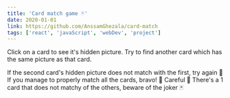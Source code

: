 ```yaml
---
title: 'Card match game 🃏'
date: 2020-01-01
link: https://github.com/AnssamGhezala/card-match
tags: ['react', 'javaScript', 'webDev', 'project']
---
```


Click on a card to see it's hidden picture. Try to find another card which has the same picture as that card.

If the second card's hidden picture does not match with the first, try again 💫
If you manage to properly match all the cards, bravo! 🎉
Careful 🛑 There's a 1 card that does not matchy of the others, beware of the joker 🃏

